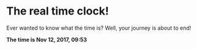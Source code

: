 # The real time clock!

Ever wanted to know what the time is? Well, your journey is about to end!

**The time is Nov 12, 2017, 09:53**